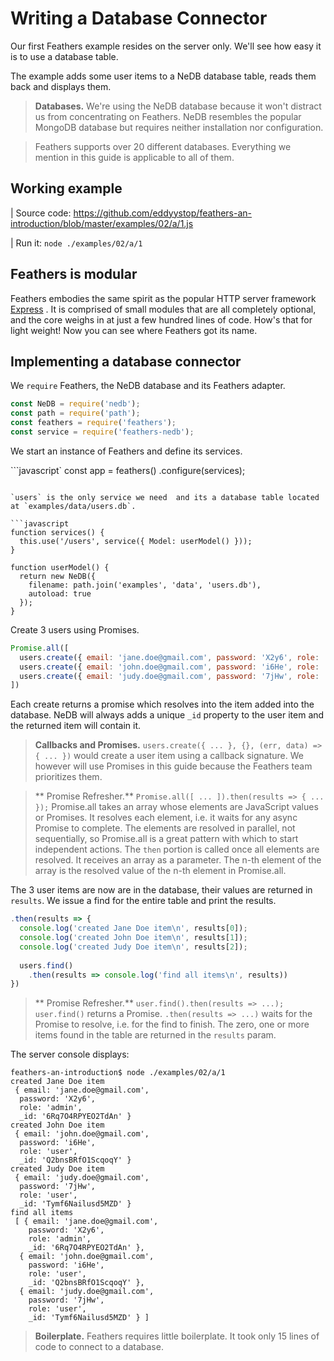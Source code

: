 # Writing a Database Connector

Our first Feathers example resides on the server only.
We'll see how easy it is to use a database table.

The example adds some user items to a NeDB database table,
reads them back and displays them.

> **Databases.** We're using the NeDB database because it won't distract us
from concentrating on Feathers. NeDB resembles the popular MongoDB database
but requires neither installation nor configuration.

> Feathers supports over 20 different databases.
Everything we mention in this guide is applicable to all of them.

## Working example

| Source code: https://github.com/eddyystop/feathers-an-introduction/blob/master/examples/02/a/1.js

| Run it: `node ./examples/02/a/1`

## Feathers is modular

Feathers embodies the same spirit as the popular HTTP server framework [Express](http://expressjs.com/) .
It is comprised of small modules that are all completely optional,
and the core weighs in at just a few hundred lines of code.
How's that for light weight!
Now you can see where Feathers got its name.

## Implementing a database connector

We `require` Feathers, the NeDB database and its Feathers adapter.

```javascript
const NeDB = require('nedb');
const path = require('path');
const feathers = require('feathers');
const service = require('feathers-nedb');
```

We start an instance of Feathers and define its services.

```javascript`
const app = feathers()
  .configure(services);
```

`users` is the only service we need  and its a database table located at `examples/data/users.db`.

```javascript
function services() {
  this.use('/users', service({ Model: userModel() }));
}

function userModel() {
  return new NeDB({
    filename: path.join('examples', 'data', 'users.db'),
    autoload: true
  });
}
```

Create 3 users using Promises.

```javascript
Promise.all([
  users.create({ email: 'jane.doe@gmail.com', password: 'X2y6', role: 'admin' }),
  users.create({ email: 'john.doe@gmail.com', password: 'i6He', role: 'user' }),
  users.create({ email: 'judy.doe@gmail.com', password: '7jHw', role: 'user' })
])
```

Each create returns a promise which resolves into the item added into the database.
NeDB will always adds a unique `_id` property to the user item and the returned item will contain it.

> **Callbacks and Promises.**
`users.create({ ... }, {}, (err, data) => { ... })`
would create a user item using a callback signature.
We however will use Promises in this guide because the
Feathers team prioritizes them.

> ** Promise Refresher.** `Promise.all([ ... ]).then(results => { ... });`
Promise.all takes an array whose elements are JavaScript values or Promises.
It resolves each element, i.e. it waits for any async Promise to complete.
The elements are resolved in parallel, not sequentially,
so Promise.all is a great pattern with which to start independent actions.
The `then` portion is called once all elements are resolved.
It receives an array as a parameter.
The n-th element of the array is the resolved value of the n-th element in Promise.all.


The 3 user items are now are in the database, their values are returned in `results`.
We issue a find for the entire table and print the results.
                
```javascript
.then(results => {
  console.log('created Jane Doe item\n', results[0]);
  console.log('created John Doe item\n', results[1]);
  console.log('created Judy Doe item\n', results[2]);
    
  users.find()
    .then(results => console.log('find all items\n', results))
})
```

> ** Promise Refresher.** `user.find().then(results => ...);`
`user.find()` returns a Promise. `.then(results => ...)` waits for the Promise to resolve,
i.e. for the find to finish.
The zero, one or more items found in the table are returned in the `results` param.

The server console displays:

```text
feathers-an-introduction$ node ./examples/02/a/1
created Jane Doe item
 { email: 'jane.doe@gmail.com',
  password: 'X2y6',
  role: 'admin',
  _id: '6Rq7O4RPYEO2TdAn' }
created John Doe item
 { email: 'john.doe@gmail.com',
  password: 'i6He',
  role: 'user',
  _id: 'Q2bnsBRfO1ScqoqY' }
created Judy Doe item
 { email: 'judy.doe@gmail.com',
  password: '7jHw',
  role: 'user',
  _id: 'Tymf6Nailusd5MZD' }
find all items
 [ { email: 'jane.doe@gmail.com',
    password: 'X2y6',
    role: 'admin',
    _id: '6Rq7O4RPYEO2TdAn' },
  { email: 'john.doe@gmail.com',
    password: 'i6He',
    role: 'user',
    _id: 'Q2bnsBRfO1ScqoqY' },
  { email: 'judy.doe@gmail.com',
    password: '7jHw',
    role: 'user',
    _id: 'Tymf6Nailusd5MZD' } ]
```

> **Boilerplate.** Feathers requires little boilerplate.
It took only 15 lines of code to connect to a database.
